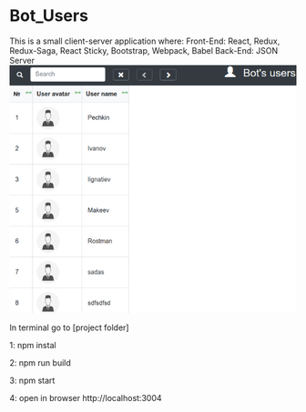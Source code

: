 # Bot_Users
This is a small client-server application where:  Front-End: React, Redux, Redux-Saga, React Sticky, Bootstrap, Webpack, Babel  Back-End: JSON Server
![pic 1](https://github.com/ayubondarenko/Bot_Users/blob/master/Example.png)

In terminal go to [project folder]

1: npm instal

2: npm run build

3: npm start

4: open in browser http://localhost:3004
